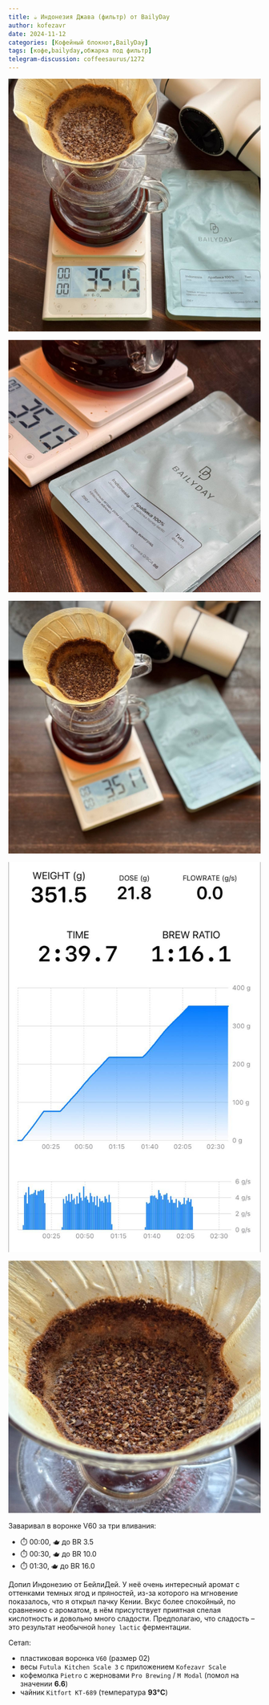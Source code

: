 ```yaml
---
title: ☕️ Индонезия Джава (фильтр) от BailyDay
author: kofezavr
date: 2024-11-12
categories: [Кофейный блокнот,BailyDay]
tags: [кофе,bailyday,обжарка под фильтр]
telegram-discussion: coffeesaurus/1272
--- 
```

![Индонезия Джава (фильтр) от BailyDay](/assets/img/posts/24/11/indonesia-1.jpg)

![Индонезия Джава (фильтр) от BailyDay](/assets/img/posts/24/11/indonesia-2.jpg)

![Индонезия Джава (фильтр) от BailyDay](/assets/img/posts/24/11/indonesia-3.jpg)

![Индонезия Джава (фильтр) от BailyDay](/assets/img/posts/24/11/indonesia-4.jpg)

![Индонезия Джава (фильтр) от BailyDay](/assets/img/posts/24/11/indonesia-5.jpg)

Заваривал в воронке V60 за три вливания:
- ⏱️ 00:00, 🫖 до BR 3.5
- ⏱️ 00:30, 🫖 до BR 10.0
- ⏱️ 01:30, 🫖 до BR 16.0

Допил Индонезию от БейлиДей. У неё очень интересный аромат с оттенками темных ягод и пряностей, из-за которого на мгновение показалось, что я открыл пачку Кении. Вкус более спокойный, по сравнению с ароматом, в нём присутствует приятная спелая кислотность и довольно много сладости. Предполагаю, что сладость – это результат необычной `honey lactic` ферментации.

Сетап:
- пластиковая воронка `V60` (размер 02)
- весы `Futula Kitchen Scale 3` с приложением `Kofezavr Scale`
- кофемолка `Pietro` с жерновами `Pro Brewing` / `M Modal` (помол на значении **6.6**)
- чайник `Kitfort KT-689` (температура **93°C**)